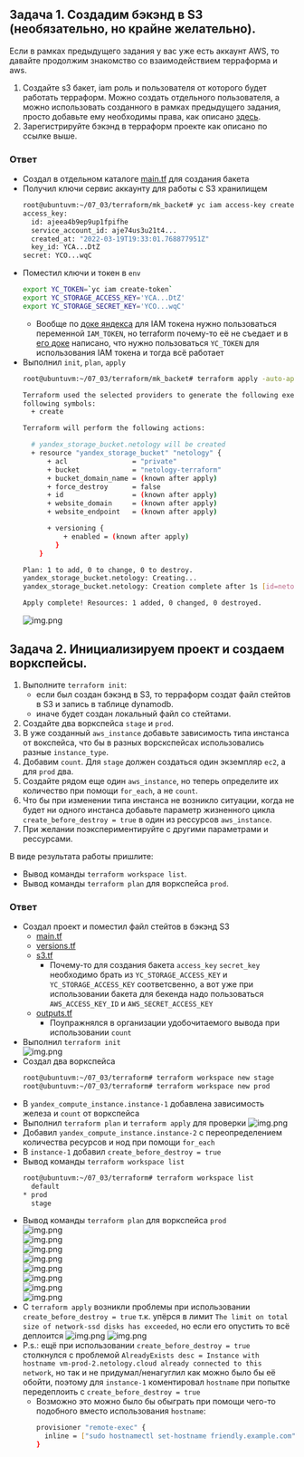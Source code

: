 ## Задача 1. Создадим бэкэнд в S3 (необязательно, но крайне желательно).

Если в рамках предыдущего задания у вас уже есть аккаунт AWS, то давайте продолжим знакомство со взаимодействием
терраформа и aws. 

1. Создайте s3 бакет, iam роль и пользователя от которого будет работать терраформ. Можно создать отдельного пользователя,
а можно использовать созданного в рамках предыдущего задания, просто добавьте ему необходимы права, как описано 
[здесь](https://www.terraform.io/docs/backends/types/s3.html).
1. Зарегистрируйте бэкэнд в терраформ проекте как описано по ссылке выше. 

### Ответ

- Создал в отдельном каталоге [main.tf](07-terraform-03-basic/mk_backet/main.tf) для создания бакета
- Получил ключи сервис аккаунту для работы с S3 хранилищем
   ```bash
   root@ubuntuvm:~/07_03/terraform/mk_backet# yc iam access-key create --service-account-id aje74us3u21t4...
   access_key:
     id: ajeea4b9ep9up1fpifhe
     service_account_id: aje74us3u21t4...
     created_at: "2022-03-19T19:33:01.768877951Z"
     key_id: YCA...DtZ
   secret: YCO...wqC
   ```
- Поместил ключи и токен в `env`
   ```bash
   export YC_TOKEN=`yc iam create-token`
   export YC_STORAGE_ACCESS_KEY='YCA...DtZ'
   export YC_STORAGE_SECRET_KEY='YCO...wqC'
   ```
  - Вообще по [доке яндекса](https://cloud.yandex.ru/docs/iam/operations/iam-token/create) для IAM токена нужно 
  пользоваться переменной `IAM_TOKEN`, но terraform почему-то её не съедает и в [его доке](https://registry.terraform.io/providers/yandex-cloud/yandex/latest/docs) 
  написано, что нужно пользоваться `YC_TOKEN` для использования IAM токена и тогда всё работает
- Выполнил `init`, `plan`, `apply`
   ```bash
   root@ubuntuvm:~/07_03/terraform/mk_backet# terraform apply -auto-approve
   
   Terraform used the selected providers to generate the following execution plan. Resource actions are indicated with the
   following symbols:
     + create
   
   Terraform will perform the following actions:
   
     # yandex_storage_bucket.netology will be created
     + resource "yandex_storage_bucket" "netology" {
         + acl                = "private"
         + bucket             = "netology-terraform"
         + bucket_domain_name = (known after apply)
         + force_destroy      = false
         + id                 = (known after apply)
         + website_domain     = (known after apply)
         + website_endpoint   = (known after apply)
   
         + versioning {
             + enabled = (known after apply)
           }
       }
   
   Plan: 1 to add, 0 to change, 0 to destroy.
   yandex_storage_bucket.netology: Creating...
   yandex_storage_bucket.netology: Creation complete after 1s [id=netology-terraform]
   
   Apply complete! Resources: 1 added, 0 changed, 0 destroyed. 
   ```
  ![img.png](07-terraform-03-basic/img/img1.png)

## Задача 2. Инициализируем проект и создаем воркспейсы. 

1. Выполните `terraform init`:
    * если был создан бэкэнд в S3, то терраформ создат файл стейтов в S3 и запись в таблице 
dynamodb.
    * иначе будет создан локальный файл со стейтами.  
1. Создайте два воркспейса `stage` и `prod`.
1. В уже созданный `aws_instance` добавьте зависимость типа инстанса от вокспейса, что бы в разных ворскспейсах 
использовались разные `instance_type`.
1. Добавим `count`. Для `stage` должен создаться один экземпляр `ec2`, а для `prod` два. 
1. Создайте рядом еще один `aws_instance`, но теперь определите их количество при помощи `for_each`, а не `count`.
1. Что бы при изменении типа инстанса не возникло ситуации, когда не будет ни одного инстанса добавьте параметр
жизненного цикла `create_before_destroy = true` в один из рессурсов `aws_instance`.
1. При желании поэкспериментируйте с другими параметрами и рессурсами.

В виде результата работы пришлите:
* Вывод команды `terraform workspace list`.
* Вывод команды `terraform plan` для воркспейса `prod`.  

### Ответ

- Создал проект и поместил файл стейтов в бэкэнд S3
  - [main.tf](07-terraform-03-basic/terraform/main.tf)
  - [versions.tf](07-terraform-03-basic/terraform/versions.tf)
  - [s3.tf](07-terraform-03-basic/terraform/s3.tf)
    - Почему-то для создания бакета `access_key` `secret_key` необходимо брать из `YC_STORAGE_ACCESS_KEY` и `YC_STORAGE_ACCESS_KEY` 
    соответсвенно, а вот уже при использовании бакета для бекенда надо пользоваться `AWS_ACCESS_KEY_ID` и `AWS_SECRET_ACCESS_KEY`
  - [outputs.tf](07-terraform-03-basic/terraform/outputs.tf)
    - Поупражнялся в организации удобочитаемого вывода при использовании `count`
- Выполнил `terraform init`  
    ![img.png](07-terraform-03-basic/img/img2.png)
- Создал два воркспейса
    ```bash
    root@ubuntuvm:~/07_03/terraform# terraform workspace new stage
    root@ubuntuvm:~/07_03/terraform# terraform workspace new prod
    ```
- В `yandex_compute_instance.instance-1` добавлена зависимость железа и `count` от воркспейса
- Выполнил `terraform plan` и `terraform apply` для проверки
    ![img.png](07-terraform-03-basic/img/img3.png)
- Добавил `yandex_compute_instance.instance-2` с переопределением количества ресурсов и нод при помощи `for_each`
- В `instance-1` добавил `create_before_destroy = true`
- Вывод команды `terraform workspace list`  
    ```bash
    root@ubuntuvm:~/07_03/terraform# terraform workspace list
      default
    * prod
      stage
    ```
- Вывод команды `terraform plan` для воркспейса `prod`  
    ![img.png](07-terraform-03-basic/img/img4.png)  
    ![img.png](07-terraform-03-basic/img/img5.png)  
    ![img.png](07-terraform-03-basic/img/img6.png)  
    ![img.png](07-terraform-03-basic/img/img7.png)  
    ![img.png](07-terraform-03-basic/img/img8.png)  
    ![img.png](07-terraform-03-basic/img/img9.png)  
    ![img.png](07-terraform-03-basic/img/img10.png)  
    ![img.png](07-terraform-03-basic/img/img11.png)  
- С `terraform apply` возникли проблемы при использовании `create_before_destroy = true` т.к. упёрся в лимит `The limit on total size of network-ssd disks has exceeded`, 
но если его опустить то всё деплоится
    ![img.png](07-terraform-03-basic/img/img12.png)
    ![img.png](07-terraform-03-basic/img/img13.png)
- P.s.: ещё при использовании `create_before_destroy = true` столкнулся с проблемой `AlreadyExists desc = Instance with hostname vm-prod-2.netology.cloud already connected to this network`, 
но так и не придумал/ненагуглил как можно было бы её обойти, поэтому для `instance-1` коментировал `hostname` при попытке 
передеплоить с `create_before_destroy = true`
  - Возможно это можно было бы обыграть при помощи чего-то подобного вместо использования `hostname`:
    ```bash
    provisioner "remote-exec" {
      inline = ["sudo hostnamectl set-hostname friendly.example.com"]
    } 
    ```